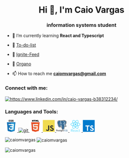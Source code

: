 <h1 align="center">Hi 👋, I'm Caio Vargas</h1>
<h3 align="center">information systems student</h3>


- 🌱 I’m currently learning **React and Typescript**
- 📃 [To-do-list](https://github.com/CaioMVargas/to-do-list)

- 📲 [Ignite-Feed](https://github.com/CaioMVargas/Ignite-Feed)

- 🤝 [Organo](https://github.com/CaioMVargas/organo2.0)

- 📫 How to reach me **caiomvargas@gmail.com**

<h3 align="left">Connect with me:</h3>
<p align="left">
<a href="https://linkedin.com/in/https://www.linkedin.com/in/caio-vargas-b38312234/" target="blank"><img align="center" src="https://raw.githubusercontent.com/rahuldkjain/github-profile-readme-generator/master/src/images/icons/Social/linked-in-alt.svg" alt="https://www.linkedin.com/in/caio-vargas-b38312234/" height="30" width="40" /></a>
</p>

<h3 align="left">Languages and Tools:</h3>
<p align="left"> <a href="https://www.w3schools.com/css/" target="_blank" rel="noreferrer"> <img src="https://raw.githubusercontent.com/devicons/devicon/master/icons/css3/css3-original-wordmark.svg" alt="css3" width="40" height="40"/> </a> <a href="https://git-scm.com/" target="_blank" rel="noreferrer"> <img src="https://www.vectorlogo.zone/logos/git-scm/git-scm-icon.svg" alt="git" width="40" height="40"/> </a> <a href="https://www.w3.org/html/" target="_blank" rel="noreferrer"> <img src="https://raw.githubusercontent.com/devicons/devicon/master/icons/html5/html5-original-wordmark.svg" alt="html5" width="40" height="40"/> </a> <a href="https://developer.mozilla.org/en-US/docs/Web/JavaScript" target="_blank" rel="noreferrer"> <img src="https://raw.githubusercontent.com/devicons/devicon/master/icons/javascript/javascript-original.svg" alt="javascript" width="40" height="40"/> </a> <a href="https://www.postgresql.org" target="_blank" rel="noreferrer"> <img src="https://raw.githubusercontent.com/devicons/devicon/master/icons/postgresql/postgresql-original-wordmark.svg" alt="postgresql" width="40" height="40"/> </a> <a href="https://reactjs.org/" target="_blank" rel="noreferrer"> <img src="https://raw.githubusercontent.com/devicons/devicon/master/icons/react/react-original-wordmark.svg" alt="react" width="40" height="40"/> </a> <a href="https://www.typescriptlang.org/" target="_blank" rel="noreferrer"> <img src="https://raw.githubusercontent.com/devicons/devicon/master/icons/typescript/typescript-original.svg" alt="typescript" width="40" height="40"/> </a> </p>

<p><img align="left" src="https://github-readme-stats.vercel.app/api/top-langs?username=caiomvargas&show_icons=true&locale=en&layout=compact" alt="caiomvargas" /></p>

<p>&nbsp;<img align="center" src="https://github-readme-stats.vercel.app/api?username=caiomvargas&show_icons=true&locale=en" alt="caiomvargas" /></p>

<p><img align="center" src="https://github-readme-streak-stats.herokuapp.com/?user=caiomvargas&" alt="caiomvargas" /></p>
